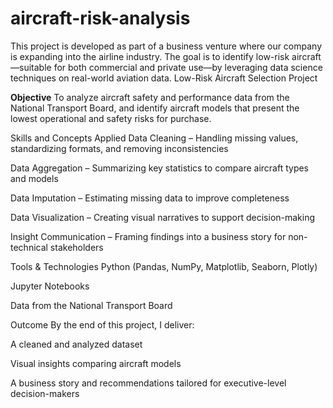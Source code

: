 # aircraft-risk-analysis
This project is developed as part of a business venture where our company is expanding into the airline industry. The goal is to identify low-risk aircraft—suitable for both commercial and private use—by leveraging data science techniques on real-world aviation data.
Low-Risk Aircraft Selection Project

**Objective**
To analyze aircraft safety and performance data from the National Transport Board, and identify aircraft models that present the lowest operational and safety risks for purchase.

Skills and Concepts Applied
Data Cleaning – Handling missing values, standardizing formats, and removing inconsistencies

Data Aggregation – Summarizing key statistics to compare aircraft types and models

Data Imputation – Estimating missing data to improve completeness

Data Visualization – Creating visual narratives to support decision-making

Insight Communication – Framing findings into a business story for non-technical stakeholders

Tools & Technologies
Python (Pandas, NumPy, Matplotlib, Seaborn, Plotly)

Jupyter Notebooks

Data from the National Transport Board

Outcome
By the end of this project, I deliver:

A cleaned and analyzed dataset

Visual insights comparing aircraft models

A business story and recommendations tailored for executive-level decision-makers
